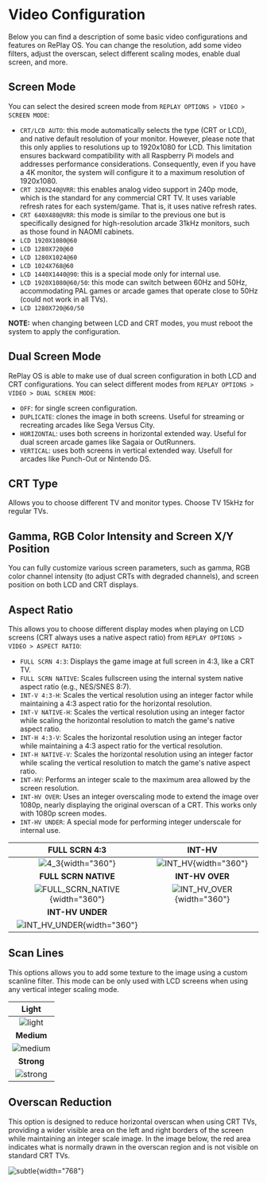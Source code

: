 # Video Configuration

Below you can find a description of some basic video configurations and features on RePlay OS. You can change the resolution, add some video filters, adjust the overscan, select different scaling modes, enable dual screen, and more.

## Screen Mode

You can select the desired screen mode from `REPLAY OPTIONS > VIDEO > SCREEN MODE`:

* `CRT/LCD AUTO`: this mode automatically selects the type (CRT or LCD), and native default resolution of your monitor. However, please note that this only applies to resolutions up to 1920x1080 for LCD. This limitation ensures backward compatibility with all Raspberry Pi models and addresses performance considerations. Consequently, even if you have a 4K monitor, the system will configure it to a maximum resolution of 1920x1080.
* `CRT 320X240@VRR`: this enables analog video support in 240p mode, which is the standard for any commercial CRT TV. It uses variable refresh rates for each system/game. That is, it uses native refresh rates.
* `CRT 640X480@VRR`: this mode is similar to the previous one but is specifically designed for high-resolution arcade 31kHz monitors, such as those found in NAOMI cabinets.
* `LCD 1920X1080@60`
* `LCD 1280X720@60`
* `LCD 1280X1024@60`
* `LCD 1024X768@60`
* `LCD 1440X1440@90`: this is a special mode only for internal use.
* `LCD 1920X1080@60/50`: this mode can switch between 60Hz and 50Hz, accommodating PAL games or arcade games that operate close to 50Hz (could not work in all TVs).
* `LCD 1280X720@60/50`

**NOTE:** when changing between LCD and CRT modes, you must reboot the system to apply the configuration.

## Dual Screen Mode

RePlay OS is able to make use of dual screen configuration in both LCD and CRT configurations. You can select different modes from `REPLAY OPTIONS > VIDEO > DUAL SCREEN MODE`:

* `OFF`: for single screen configuration.
* `DUPLICATE`: clones the image in both screens. Useful for streaming or recreating arcades like Sega Versus City. 
* `HORIZONTAL`: uses both screens in horizontal extended way. Useful for dual screen arcade games like Sagaia or OutRunners.
* `VERTICAL`: uses both screens in vertical extended way. Usefull for arcades like Punch-Out or Nintendo DS.

## CRT Type

Allows you to choose different TV and monitor types. Choose TV 15kHz for regular TVs.

## Gamma, RGB Color Intensity and Screen X/Y Position

You can fully customize various screen parameters, such as gamma, RGB color channel intensity (to adjust CRTs with degraded channels), and screen position on both LCD and CRT displays.

## Aspect Ratio

This allows you to choose different display modes when playing on LCD screens (CRT always uses a native aspect ratio) from `REPLAY OPTIONS > VIDEO > ASPECT RATIO`:

* `FULL SCRN 4:3`: Displays the game image at full screen in 4:3, like a CRT TV.
* `FULL SCRN NATIVE`: Scales fullscreen using the internal system native aspect ratio (e.g., NES/SNES 8:7).
* `INT-V 4:3-H`: Scales the vertical resolution using an integer factor while maintaining a 4:3 aspect ratio for the horizontal resolution.
* `INT-V NATIVE-H`: Scales the vertical resolution using an integer factor while scaling the horizontal resolution to match the game's native aspect ratio.
* `INT-H 4:3-V`: Scales the horizontal resolution using an integer factor while maintaining a 4:3 aspect ratio for the vertical resolution.
* `INT-H NATIVE-V`: Scales the horizontal resolution using an integer factor while scaling the vertical resolution to match the game's native aspect ratio.
* `INT-HV`: Performs an integer scale to the maximum area allowed by the screen resolution.
* `INT-HV OVER`: Uses an integer overscaling mode to extend the image over 1080p, nearly displaying the original overscan of a CRT. This works only with 1080p screen modes.
* `INT-HV UNDER`: A special mode for performing integer underscale for internal use.

| **FULL SCRN 4:3** | **INT-HV** |
|:----------------------------------:|:------------------:|
| ![4_3](img/4_3.png){width="360"} | ![INT_HV](img/pixel_perfect.png){width="360"} |
| **FULL SCRN NATIVE** | **INT-HV OVER** |
| ![FULL_SCRN_NATIVE](img/system_native.png){width="360"} | ![INT_HV_OVER](img/overscaled.png){width="360"} |
| **INT-HV UNDER** | |
| ![INT_HV_UNDER](img/underscaled.png){width="360"} ||

## Scan Lines

This options allows you to add some texture to the image using a custom scanline filter. This mode can be only used with LCD screens when using any vertical integer scaling mode.

| **Light** |
|:----------------------------------:|
| ![light](img/scanline_light.png) |
| **Medium** |
| ![medium](img/scanline_medium.png) |
| **Strong** |
| ![strong](img/scanline_strong.png) |

## Overscan Reduction

This option is designed to reduce horizontal overscan when using CRT TVs, providing a wider visible area on the left and right borders of the screen while maintaining an integer scale image. In the image below, the red area indicates what is normally drawn in the overscan region and is not visible on standard CRT TVs.

![subtle](img/overscan.png){width="768"}